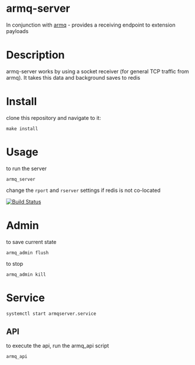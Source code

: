 armq-server
===

In conjunction with [armq](https://github.com/enckse/armq) - provides a receiving endpoint to extension payloads

# Description

armq-server works by using a socket receiver (for general TCP traffic from armq). It takes this data and background saves to redis

# Install

clone this repository and navigate to it:
```
make install
```

# Usage

to run the server
```
armq_server
```

change the `rport` and `rserver` settings if redis is not co-located

[![Build Status](https://travis-ci.org/enckse/armq-server.svg?branch=master)](https://travis-ci.org/enckse/armq-server)

# Admin

to save current state
```
armq_admin flush
``` 

to stop
```
armq_admin kill
``` 

# Service

```
systemctl start armqserver.service
```

## API

to execute the api, run the armq_api script
```
armq_api
```
